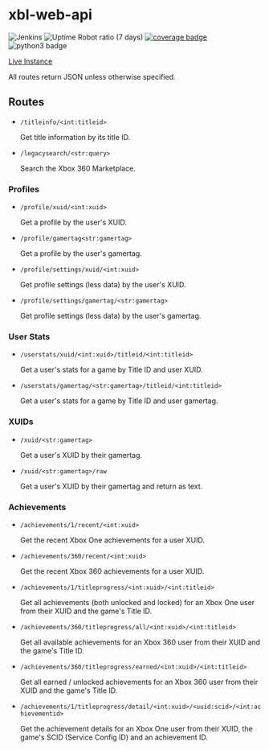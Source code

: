 # xbl-web-api

![Jenkins](https://img.shields.io/jenkins/build/https/ci.prouser123.me/xbl-web-api?label=production%20build&logo=jenkins&logoColor=white)
![Uptime Robot ratio (7 days)](https://img.shields.io/uptimerobot/ratio/7/m782558122-d298b8bb4b0d1c15272b7ddf)
[![coverage badge](https://img.shields.io/codecov/c/gh/prouser123/xbl-web-api.svg)](https://codecov.io/gh/Prouser123/xbl-web-api)
![python3 badge](https://img.shields.io/badge/python-3.7-blue.svg)

[Live Instance](https://xbl-api.prouser123.me/)

All routes return JSON unless otherwise specified.

## Routes

- `/titleinfo/<int:titleid>`

  Get title information by its title ID.

- `/legacysearch/<str:query>`

  Search the Xbox 360 Marketplace.

### Profiles

- `/profile/xuid/<int:xuid>`

  Get a profile by the user's XUID.

- `/profile/gamertag<str:gamertag>`

  Get a profile by the user's gamertag.

- `/profile/settings/xuid/<int:xuid>`

  Get profile settings (less data) by the user's XUID.

- `/profile/settings/gamertag/<str:gamertag>`

  Get profile settings (less data) by the user's gamertag.

### User Stats

- `/userstats/xuid/<int:xuid>/titleid/<int:titleid>`

  Get a user's stats for a game by Title ID and user XUID.

- `/userstats/gamertag/<str:gamertag>/titleid/<int:titleid>`

  Get a user's stats for a game by Title ID and user gamertag.

### XUIDs

- `/xuid/<str:gamertag>`

  Get a user's XUID by their gamertag.

- `/xuid/<str:gamertag>/raw`

  Get a user's XUID by their gamertag and return as text.

### Achievements

- `/achievements/1/recent/<int:xuid>`

  Get the recent Xbox One achievements for a user XUID.

- `/achievements/360/recent/<int:xuid>`

  Get the recent Xbox 360 achievements for a user XUID.

- `/achievements/1/titleprogress/<int:xuid>/<int:titleid>`

  Get all achievements (both unlocked and locked) for an Xbox One user from their XUID and the game's Title ID.

- `/achievements/360/titleprogress/all/<int:xuid>/<int:titleid>`

  Get all available achievements for an Xbox 360 user from their XUID and the game's Title ID.

- `/achievements/360/titleprogress/earned/<int:xuid>/<int:titleid>`

  Get all earned / unlocked achievements for an Xbox 360 user from their XUID and the game's Title ID.

- `/achievements/1/titleprogress/detail/<int:xuid>/<uuid:scid>/<int:achievementid>`

  Get the achievement details for an Xbox One user from their XUID, the game's SCID (Service Config ID) and an achievement ID.
